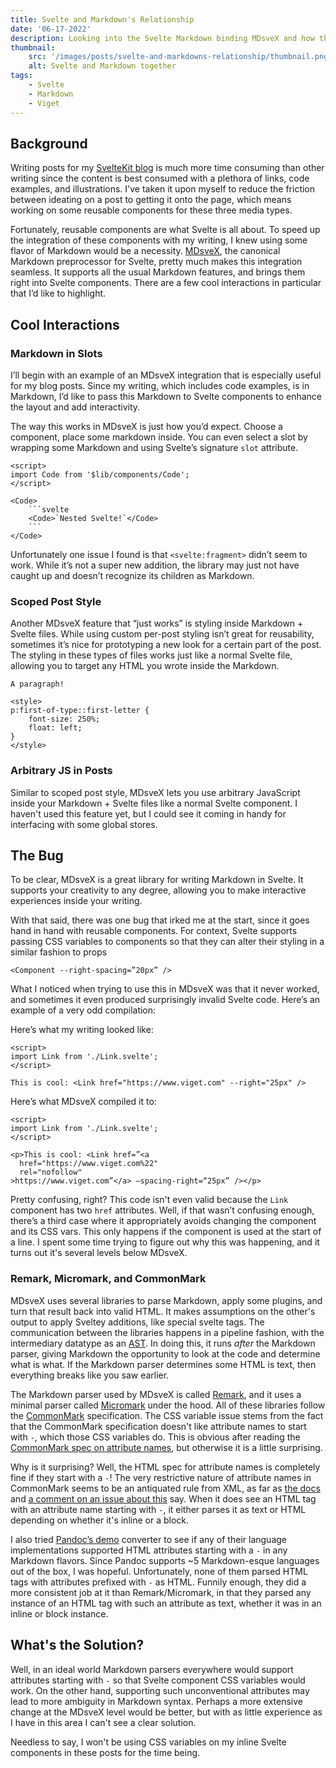 ```yaml
---
title: Svelte and Markdown's Relationship
date: '06-17-2022'
description: Looking into the Svelte Markdown binding MDsveX and how the two languages deal with each other.
thumbnail:
    src: '/images/posts/svelte-and-markdowns-relationship/thumbnail.png'
    alt: Svelte and Markdown together
tags:
    - Svelte
    - Markdown
    - Viget
---
```


<script>
import ImageLink from '$lib/components/ImageLink.svelte';
import CodeComparison from '$lib/components/markdown/CodeComparison.svelte';
</script>

## Background

Writing posts for my <a href="/posts/creating-a-sveltekit-blog" sveltekit:prefetch>SvelteKit blog</a> is much more time consuming than other writing since the content is best consumed with a plethora of links, code examples, and illustrations. I've taken it upon myself to reduce the friction between ideating on a post to getting it onto the page, which means working on some reusable components for these three media types.

Fortunately, reusable components are what Svelte is all about. To speed up the integration of these components with my writing, I knew using some flavor of Markdown would be a necessity. <a href="https://mdsvex.pngwn.io/">MDsveX</a>, the canonical Markdown preprocessor for Svelte, pretty much makes this integration seamless. It supports all the usual Markdown features, and brings them right into Svelte components. There are a few cool interactions in particular that I’d like to highlight.

## Cool Interactions
### Markdown in Slots

I’ll begin with an example of an MDsveX integration that is especially useful for my blog posts. Since my writing, which includes code examples, is in Markdown, I’d like to pass this Markdown to Svelte components to enhance the layout and add interactivity.

The way this works in MDsveX is just how you’d expect. Choose a component, place some markdown inside. You can even select a slot by wrapping some Markdown and using Svelte’s signature `slot` attribute.

```svelte
<script>
import Code from '$lib/components/Code';
</script>

<Code>
    ```svelte
    <Code>`Nested Svelte!`</Code>
    ```
</Code>
```

Unfortunately one issue I found is that `<svelte:fragment>` didn’t seem to work. While it’s not a super new addition, the library may just not have caught up and doesn’t recognize its children as Markdown.

### Scoped Post Style

Another MDsveX feature that “just works” is styling inside Markdown + Svelte files. While using custom per-post styling isn’t great for reusability, sometimes it’s nice for prototyping a new look for a certain part of the post. The styling in these types of files works just like a normal Svelte file, allowing you to target any HTML you wrote inside the Markdown.

```svelte
A paragraph!

<style>
p:first-of-type::first-letter {
    font-size: 250%;
    float: left;
}
</style>
```

### Arbitrary JS in Posts

Similar to scoped post style, MDsveX lets you use arbitrary JavaScript inside your Markdown + Svelte files like a normal Svelte component. I haven't used this feature yet, but I could see it coming in handy for interfacing with some global stores.

## The Bug

To be clear, MDsveX is a great library for writing Markdown in Svelte. It supports your creativity to any degree, allowing you to make interactive experiences inside your writing.

With that said, there was one bug that irked me at the start, since it goes hand in hand with reusable components. For context, Svelte supports passing CSS variables to components so that they can alter their styling in a similar fashion to props

```svelte
<Component --right-spacing=”20px” />
```

What I noticed when trying to use this in MDsveX was that it never worked, and sometimes it even produced surprisingly invalid Svelte code. Here’s an example of a very odd compilation:

<div class="full-width">
<CodeComparison>

<div slot="first">

Here’s what my writing looked like:

```svelte
<script>
import Link from './Link.svelte';
</script>

This is cool: <Link href="https://www.viget.com" --right="25px" />
```
</div>

<div slot="second">

Here’s what MDsveX compiled it to:

```svelte
<script>
import Link from './Link.svelte';
</script>

<p>This is cool: <Link href=”<a
  href="https://www.viget.com%22"
  rel="nofollow"
>https://www.viget.com”</a> —spacing-right=“25px” /></p>
```
</div>

</CodeComparison>
</div>

Pretty confusing, right? This code isn't even valid because the `Link` component has two `href` attributes. Well, if that wasn’t confusing enough, there’s a third case where it appropriately avoids changing the component and its CSS vars. This only happens if the component is used at the start of a line. I spent some time trying to figure out why this was happening, and it turns out it's several levels below MDsveX.

### Remark, Micromark, and CommonMark

MDsveX uses several libraries to parse Markdown, apply some plugins, and turn that result back into valid HTML. It makes assumptions on the other's output to apply Sveltey additions, like special svelte tags. The communication between the libraries happens in a pipeline fashion, with the intermediary datatype as an [AST](https://github.com/syntax-tree/unist#syntax-tree). In doing this, it runs *after* the Markdown parser, giving Markdown the opportunity to look at the code and determine what is what. If the Markdown parser determines some HTML is text, then everything breaks like you saw earlier.

The Markdown parser used by MDsveX is called [Remark](https://github.com/remarkjs/remark), and it uses a minimal parser called [Micromark](https://github.com/micromark/micromark) under the hood. All of these libraries follow the [CommonMark](https://commonmark.org/) specification. The CSS variable issue stems from the fact that the CommonMark specification doesn't like attribute names to start with `-`, which those CSS variables do. This is obvious after reading the [CommonMark spec on attribute names](https://spec.commonmark.org/0.30/#attribute-name), but otherwise it is a little surprising.

Why is it surprising? Well, the HTML spec for attribute names is completely fine if they start with a `-`! The very restrictive nature of attribute names in CommonMark seems to be an antiquated rule from XML, as far as [the docs](https://spec.commonmark.org/0.30/#attribute-name) and [a comment on an issue about this](https://github.com/commonmark/commonmark-spec/issues/714#issuecomment-1158343961) say. When it does see an HTML tag with an attribute name starting with `-`, it either parses it as text or HTML depending on whether it's inline or a block.

I also tried [Pandoc’s demo](https://pandoc.org/try/) converter to see if any of their language implementations supported HTML attributes starting with a `-` in any Markdown flavors. Since Pandoc supports ~5 Markdown-esque languages out of the box, I was hopeful. Unfortunately, none of them parsed HTML tags with attributes prefixed with `-` as HTML. Funnily enough, they did a more consistent job at it than Remark/Micromark, in that they parsed any instance of an HTML tag with such an attribute as text, whether it was in an inline or block instance.

## What's the Solution?

Well, in an ideal world Markdown parsers everywhere would support attributes starting with `-` so that Svelte component CSS variables would work. On the other hand, supporting such unconventional attributes may lead to more ambiguity in Markdown syntax. Perhaps a more extensive change at the MDsveX level would be better, but with as little experience as I have in this area I can't see a clear solution.

Needless to say, I won't be using CSS variables on my inline Svelte components in these posts for the time being.
